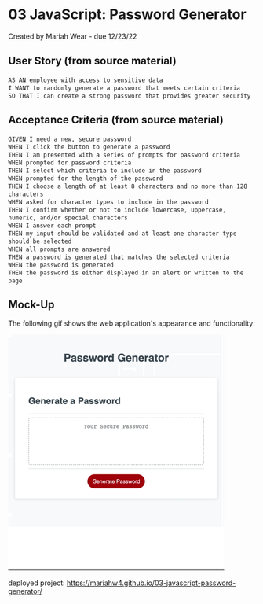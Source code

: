 # 03 JavaScript: Password Generator
Created by Mariah Wear - due 12/23/22

## User Story (from source material)

```
AS AN employee with access to sensitive data
I WANT to randomly generate a password that meets certain criteria
SO THAT I can create a strong password that provides greater security
```

## Acceptance Criteria (from source material)

```
GIVEN I need a new, secure password
WHEN I click the button to generate a password
THEN I am presented with a series of prompts for password criteria
WHEN prompted for password criteria
THEN I select which criteria to include in the password
WHEN prompted for the length of the password
THEN I choose a length of at least 8 characters and no more than 128 characters
WHEN asked for character types to include in the password
THEN I confirm whether or not to include lowercase, uppercase, numeric, and/or special characters
WHEN I answer each prompt
THEN my input should be validated and at least one character type should be selected
WHEN all prompts are answered
THEN a password is generated that matches the selected criteria
WHEN the password is generated
THEN the password is either displayed in an alert or written to the page
```

## Mock-Up

The following gif shows the web application's appearance and functionality:

![animation](./assets/images/password-generator.gif)

deployed project: https://mariahw4.github.io/03-javascript-password-generator/



